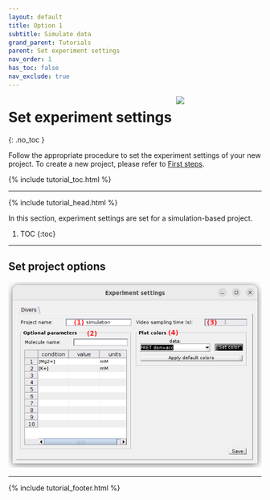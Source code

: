 ```yaml
---
layout: default
title: Option 1
subtitle: Simulate data
grand_parent: Tutorials
parent: Set experiment settings
nav_order: 1
has_toc: false
nav_exclude: true
---
```


<img src="../../assets/images/logos/logo-tutorials_400px.png" width="170" style="float:right; margin-left: 15px;"/>

# Set experiment settings
{: .no_toc }

Follow the appropriate procedure to set the experiment settings of your new project. To create a new project, please refer to [First steps](../../Getting_started.html#first-steps).

{% include tutorial_toc.html %}

---

{% include tutorial_head.html %}

In this section, experiment settings are set for a simulation-based project.

1. TOC
{:toc}


---

## Set project options

 <a href="../../assets/images/gui/newproj-sim-expset1.png"><img src="../../assets/images/gui/newproj-sim-expset1.png" /></a>


---

{% include tutorial_footer.html %}
 

